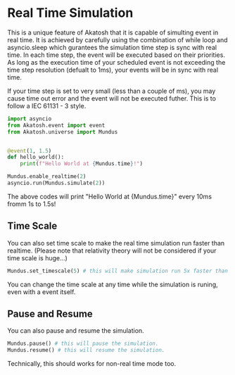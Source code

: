 # Real Time Simulation

This is a unique feature of Akatosh that it is capable of simulting event in real time. It is achieved by carefully using the combination of while loop and asyncio.sleep which gurantees the simulation time step is sync with real time. In each time step, the event will be executed based on their priorities. As long as the execution time of your scheduled event is not exceeding the time step resolution (defualt to 1ms), your events will be in sync with real time.

If your time step is set to very small (less than a couple of ms), you may cause time out error and the event will not be executed futher. This is to follow a IEC 61131 - 3 style.

```py
import asyncio
from Akatosh.event import event
from Akatosh.universe import Mundus


@event(1, 1.5)
def hello_world():
    print(f"Hello World at {Mundus.time}!")

Mundus.enable_realtime(2)
asyncio.run(Mundus.simulate(2))
```

The above codes will print "Hello World at {Mundus.time}" every 10ms fromm 1s to 1.5s!

## Time Scale

You can also set time scale to make the real time simulation run faster than realtime. (Please note that relativity theory will not be considered if your time scale is huge...)

```py
Mundus.set_timescale(5) # this will make simulation run 5x faster than real time!
```

You can change the time scale at any time while the simulation is runing, even with a event itself.

## Pause and Resume

You can also pause and resume the simulation.

```py
Mundus.pause() # this will pause the simulation.
Mundus.resume() # this will resume the simulation.
```

Technically, this should works for non-real time mode too.
